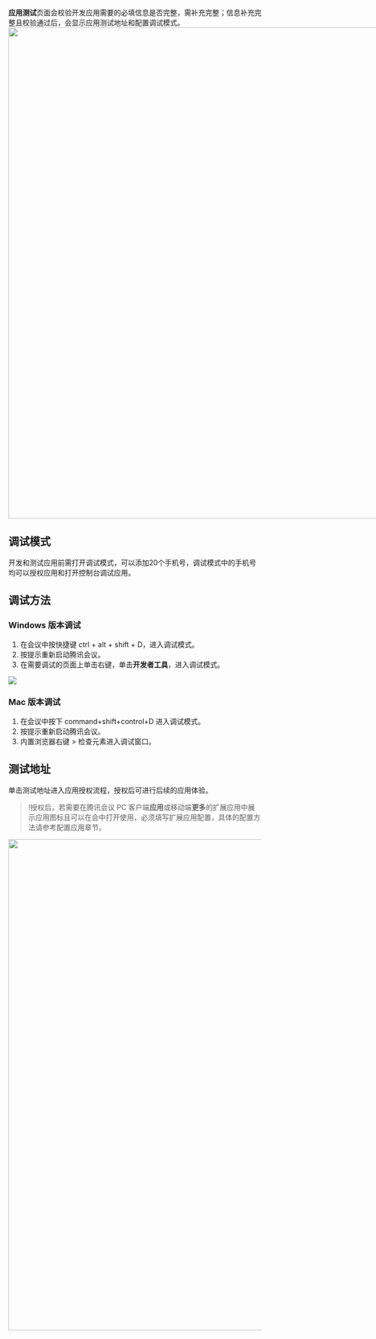 **应用测试**页面会校验开发应用需要的必填信息是否完整，需补充完整；信息补充完整且校验通过后，会显示应用测试地址和配置调试模式。
<img style="width:978px; max-width: inherit;" src="https://qcloudimg.tencent-cloud.cn/raw/79b94e40d87511924d200a2794c88379.png" />

## 调试模式
开发和测试应用前需打开调试模式，可以添加20个手机号，调试模式中的手机号均可以授权应用和打开控制台调试应用。

## 调试方法
### Windows 版本调试
1. 在会议中按快捷键 ctrl + alt + shift + D，进入调试模式。
2. 按提示重新启动腾讯会议。
3. 在需要调试的页面上单击右键，单击**开发者工具**，进入调试模式。

![](https://qcloudimg.tencent-cloud.cn/raw/e5374abe9df85f11d84788faa4df64df.png)


### Mac 版本调试
1. 在会议中按下 command+shift+control+D 进入调试模式。
2. 按提示重新启动腾讯会议。
3. 内置浏览器右键 > 检查元素进入调试窗口。

## 测试地址
单击测试地址进入应用授权流程，授权后可进行后续的应用体验。
>!授权后，若需要在腾讯会议 PC 客户端**应用**或移动端**更多**的扩展应用中展示应用图标且可以在会中打开使用，必须填写扩展应用配置，具体的配置方法请参考配置应用章节。
<img style="width:978px; max-width: inherit;" src="https://qcloudimg.tencent-cloud.cn/raw/1c73884ebdcaadd0a6645105ee73414f.png" />

